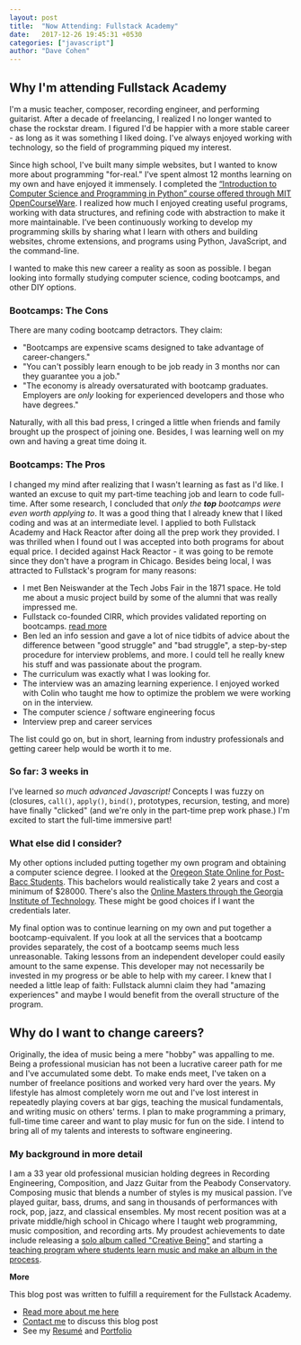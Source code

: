 ```yaml
---
layout: post
title:  "Now Attending: Fullstack Academy"
date:   2017-12-26 19:45:31 +0530
categories: ["javascript"]
author: "Dave Cohen"
---
```


## Why I'm attending Fullstack Academy

I'm a music teacher, composer, recording engineer, and performing guitarist. After a decade of freelancing, I realized I no longer wanted to chase the rockstar dream. I figured I'd be happier with a more stable career - as long as it was something I liked doing. I've always enjoyed working with technology, so the field of programming piqued my interest. 

Since high school, I've built many simple websites, but I wanted to know more about programming "for-real." I've spent almost 12 months learning on my own and have enjoyed it immensely. I completed the [“Introduction to Computer Science and Programming in Python” course offered through MIT OpenCourseWare](https://ocw.mit.edu/courses/electrical-engineering-and-computer-science/6-0001-introduction-to-computer-science-and-programming-in-python-fall-2016/). I realized how much I enjoyed creating useful programs, working with data structures, and refining code with abstraction to make it more maintainable. I’ve been continuously working to develop my programming skills by sharing what I learn with others and building websites, chrome extensions, and programs using Python, JavaScript, and the command-line. 

I wanted to make this new career a reality as soon as possible. I began looking into formally studying computer science, coding bootcamps, and other DIY options.

### Bootcamps: The Cons
There are many coding bootcamp detractors. They claim:
- "Bootcamps are expensive scams designed to take advantage of career-changers."
- "You can't possibly learn enough to be job ready in 3 months nor can they guarantee you a job."
- "The economy is already oversaturated with bootcamp graduates. Employers are *only* looking for experienced developers and those who have degrees."

Naturally, with all this bad press, I cringed a little when friends and family brought up the prospect of joining one. Besides, I was learning well on my own and having a great time doing it. 

### Bootcamps: The Pros
I changed my mind after realizing that I wasn't learning as fast as I'd like. I wanted an excuse to quit my part-time teaching job and learn to code full-time. After some research, I concluded that *only the **top** bootcamps were even worth applying to*. It was a good thing that I already knew that I liked coding and was at an intermediate level. I applied to both Fullstack Academy and Hack Reactor after doing all the prep work they provided. I was thrilled when I found out I was accepted into both programs for about equal price. I decided against Hack Reactor - it was going to be remote since they don't have a program in Chicago. Besides being local, I was attracted to Fullstack's program for many reasons: 
- I met Ben Neiswander at the Tech Jobs Fair in the 1871 space. He told me about a music project build by some of the alumni that was really impressed me.
- Fullstack co-founded CIRR, which provides validated reporting on bootcamps. [read more](https://cirr.org/data)
- Ben led an info session and gave a lot of nice tidbits of advice about the difference between "good struggle" and "bad struggle", a step-by-step procedure for interview problems, and more. I could tell he really knew his stuff and was passionate about the program.
- The curriculum was exactly what I was looking for.
- The interview was an amazing learning experience. I enjoyed worked with Colin who taught me how to optimize the problem we were working on in the interview.
- The computer science / software engineering focus
- Interview prep and career services 

The list could go on, but in short, learning from industry professionals and getting career help would be worth it to me.

### So far: 3 weeks in

I've learned *so much advanced Javascript!* Concepts I was fuzzy on (closures, `call()`, `apply()`, `bind()`, prototypes, recursion, testing, and more) have finally "clicked" (and we're only in the part-time prep work phase.) I'm excited to start the full-time immersive part!

### What else did I consider?

My other options included putting together my own program and obtaining a computer science degree. I looked at the [Oregeon State Online for Post-Bacc Students](http://eecs.oregonstate.edu/online-cs-students). This bachelors would realistically take 2 years and cost a minimum of $28000. There's also the [Online Masters through the Georgia Institute of Technology](http://www.omscs.gatech.edu/current-courses). These might be good choices if I want the credentials later. 

My final option was to continue learning on my own and put together a bootcamp-equivalent. If you look at all the services that a bootcamp provides separately, the cost of a bootcamp seems much less unreasonable. Taking lessons from an independent developer could easily amount to the same expense. This developer may not necessarily be invested in my progress or be able to help with my career. I knew that I needed a little leap of faith: Fullstack alumni claim they had "amazing experiences" and maybe I would benefit from the overall structure of the program.

## Why do I want to change careers?

Originally, the idea of music being a mere "hobby" was appalling to me. Being a professional musician has not been a lucrative career path for me and I've accumulated some debt. To make ends meet, I've taken on a number of freelance positions and worked very hard over the years. My lifestyle has almost completely worn me out and I've lost interest in repeatedly playing covers at bar gigs, teaching the musical fundamentals, and writing music on others' terms. I plan to make programming a primary, full-time time career and want to play music for fun on the side. I intend to bring all of my talents and interests to software engineering.

### My background in more detail

I am a 33 year old professional musician holding degrees in Recording Engineering, Composition, and Jazz Guitar from the Peabody Conservatory. Composing music that blends a number of styles is my musical passion. I’ve played guitar, bass, drums, and sang in thousands of performances with rock, pop, jazz, and classical ensembles. My most recent position was at a private middle/high school in Chicago where I taught web programming, music composition, and recording arts. My proudest achievements to date include releasing a [solo album called "Creative Being"](https://scraggo.bandcamp.com/releases) and starting a [teaching program where students learn music and make an album in the process](http://songmindstudios.com).

**More**

This blog post was written to fulfill a requirement for the Fullstack Academy. 

- [Read more about me here](https://scraggo.github.io/about/)
- [Contact me](https://scraggo.github.io/contact/) to discuss this blog post
- See my [Resumé](https://scraggo.github.io/resume/) and [Portfolio](https://scraggo.github.io/portfolio/)
